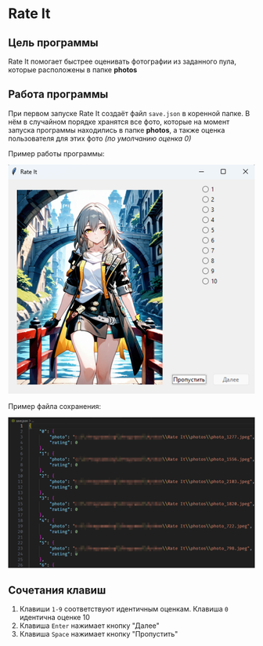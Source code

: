 # Rate It
## Цель программы
Rate It помогает быстрее оценивать фотографии из заданного пула, которые расположены в папке **photos**

## Работа программы
При первом запуске Rate It создаёт файл `save.json` в коренной папке. В нём в случайном порядке хранятся все фото, которые на момент запуска программы находились в папке **photos**, а также оценка пользователя для этих фото *(по умолчанию оценка 0)*

Пример работы программы:

![example](.readme/example.png)

Пример файла сохранения:

![save_example](.readme/save_example.png)

## Сочетания клавиш
1. Клавиши `1-9` соответствуют идентичным оценкам. Клавиша `0` идентична оценке 10
2. Клавиша `Enter` нажимает кнопку "Далее"
3. Клавиша `Space` нажимает кнопку "Пропустить"
